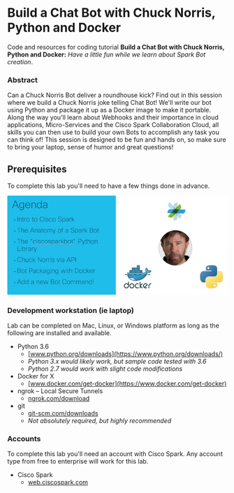 # Build a Chat Bot with Chuck Norris, Python and Docker

Code and resources for coding tutorial **Build a Chat Bot with Chuck Norris, Python and Docker:** *Have a little fun while we learn about Spark Bot creation*. 

### Abstract
Can a Chuck Norris Bot deliver a roundhouse kick? Find out in this session where we build a Chuck Norris joke telling Chat Bot! We'll write our bot using Python and package it up as a Docker image to make it portable. Along the way you'll learn about Webhooks and their importance in cloud applications, Micro-Services and the Cisco Spark Collaboration Cloud, all skills you can then use to build your own Bots to accomplish any task you can think of! This session is designed to be fun and hands on, so make sure to bring your laptop, sense of humor and great questions! 

## Prerequisites 

To complete this lab you'll need to have a few things done in advance.  

![](readme_images/agenda.jpg)

### Development workstation (ie laptop)

Lab can be completed on Mac, Linux, or Windows platform as long as the following are installed and available.  

* Python 3.6
  * [www.python.org/downloads](https://www.python.org/downloads/)
  * *Python 3.x would likely work, but sample code tested with 3.6*
  * *Python 2.7 would work with slight code modifications*
* Docker for X 
  * [www.docker.com/get-docker](https://www.docker.com/get-docker) 
* ngrok – Local Secure Tunnels
  * [ngrok.com/download](https://ngrok.com/download) 
* git
  * [git-scm.com/downloads](https://git-scm.com/downloads)
  * *Not absolutely required, but highly recommended*

### Accounts

To complete this lab you'll need an account with Cisco Spark.  Any account type from free to enterprise will work for this lab.  

* Cisco Spark 
  * [web.ciscospark.com](https://web.ciscospark.com)
